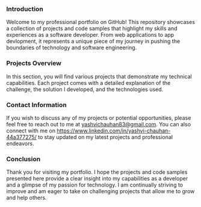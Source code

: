 
### Introduction

Welcome to my professional portfolio on GitHub! This repository showcases a collection of projects and code samples that highlight my skills and experiences as a software developer. From web applications to app devlopment, it represents a unique piece of my journey in pushing the boundaries of technology and software engineering.

### Projects Overview

In this section, you will find various projects that demonstrate my technical capabilities. Each project comes with a detailed explanation of the challenge, the solution I developed, and the technologies used. 

### Contact Information

If you wish to discuss any of my projects or potential opportunities, please feel free to reach out to me at yashvichauhan83@gmail.com. You can also connect with me on https://www.linkedin.com/in/yashvi-chauhan-44a377275/ to stay updated on my latest projects and professional endeavors.

### Conclusion

Thank you for visiting my portfolio. I hope the projects and code samples presented here provide a clear insight into my capabilities as a developer and a glimpse of my passion for technology. I am continually striving to improve and am eager to take on challenging projects that allow me to grow and help others.

